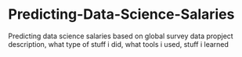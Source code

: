 # Predicting-Data-Science-Salaries
Predicting data science salaries based on global survey data
propject description, what type of stuff i did, what tools i used, stuff i learned
